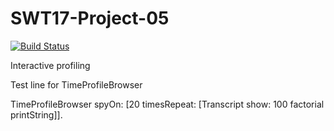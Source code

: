 # SWT17-Project-05
[![Build Status](https://travis-ci.org/HPI-SWA-Teaching/SWT17-Project-05.svg?branch=master)](https://travis-ci.org/HPI-SWA-Teaching/SWT17-Project-05)

Interactive profiling

Test line for TimeProfileBrowser

TimeProfileBrowser spyOn: [20 timesRepeat: [Transcript show: 100 factorial printString]].